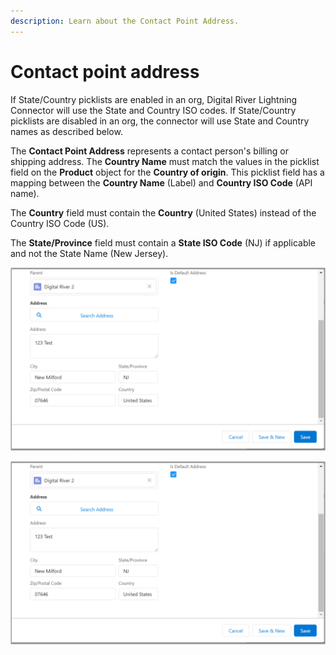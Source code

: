 ```yaml
---
description: Learn about the Contact Point Address.
---
```


# Contact point address

If State/Country picklists are enabled in an org, Digital River Lightning Connector will use the State and Country ISO codes. If State/Country picklists are disabled in an org, the connector will use State and Country names as described below.

The **Contact Point Address** represents a contact person's billing or shipping address. The **Country Name** must match the values in the picklist field on the **Product** object for the **Country of origin**. This picklist field has a mapping between the **Country Name** (Label) and **Country ISO Code** (API name).‌

The **Country** field must contain the **Country** (United States) instead of the Country ISO Code (US).

The **State/Province** field must contain a **State ISO Code** (NJ) if applicable and not the State Name (New Jersey).

![](<../.gitbook/assets/Contact Point Address 1 (1).png>)

![](<../.gitbook/assets/Contact Point Address 1.png>)

​
